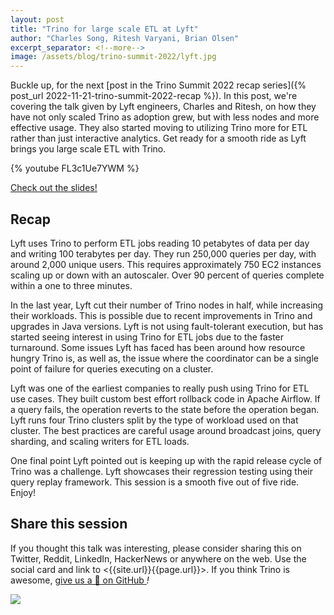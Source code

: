 ```yaml
---
layout: post
title: "Trino for large scale ETL at Lyft"
author: "Charles Song, Ritesh Varyani, Brian Olsen"
excerpt_separator: <!--more-->
image: /assets/blog/trino-summit-2022/lyft.jpg
---
```


Buckle up, for the next [post in the Trino Summit 2022 recap series]({% post_url
2022-11-21-trino-summit-2022-recap %}). In this post, we're covering the talk
given by Lyft engineers, Charles and Ritesh, on how they have not only scaled
Trino as adoption grew, but with less nodes and more effective usage. They
also started moving to utilizing Trino more for ETL rather than just interactive
analytics. Get ready for a smooth ride as Lyft brings you large scale ETL with
Trino.

<!--more-->

{% youtube FL3c1Ue7YWM %}

<a class="btn btn-pink btn-md" target="_blank" href="/assets/blog/trino-summit-2022/Trino@Lyft.pdf">
  Check out the slides!
</a>

## Recap

Lyft uses Trino to perform ETL jobs reading 10 petabytes of data per day and
writing 100 terabytes per day. They run 250,000 queries per day, with around
2,000 unique users. This requires approximately 750 EC2 instances scaling up or
down with an autoscaler. Over 90 percent of queries complete within a one to
three minutes. 

In the last year, Lyft cut their number of Trino nodes in half, while increasing
their workloads. This is possible due to recent improvements in Trino and
upgrades in Java versions. Lyft is not using fault-tolerant execution, but has
started seeing interest in using Trino for ETL jobs due to the faster
turnaround. Some issues Lyft has faced has been around how resource hungry Trino
is, as well as, the issue where the coordinator can be a single point of failure
for queries executing on a cluster.

Lyft was one of the earliest companies to really push using Trino for ETL use
cases. They built custom best effort rollback code in Apache Airflow. If a query
fails, the operation reverts to the state before the operation began. Lyft runs
four Trino clusters split by the type of workload used on that cluster. The best
practices are careful usage around broadcast joins, query sharding, and scaling
writers for ETL loads.

One final point Lyft pointed out is keeping up with the rapid release cycle of
Trino was a challenge. Lyft showcases their regression testing using their query
replay framework. This session is a smooth five out of five ride. Enjoy!

## Share this session

If you thought this talk was interesting, please consider sharing this on
Twitter, Reddit, LinkedIn, HackerNews or anywhere on the web. Use the social
card and link to <{{site.url}}{{page.url}}>. If you think Trino is awesome, 
[give us a 🌟 on GitHub <i class="fab fa-github"/>](https://github.com/trinodb/trino)!

<img src="/assets/blog/trino-summit-2022/lyft-social.png"/>